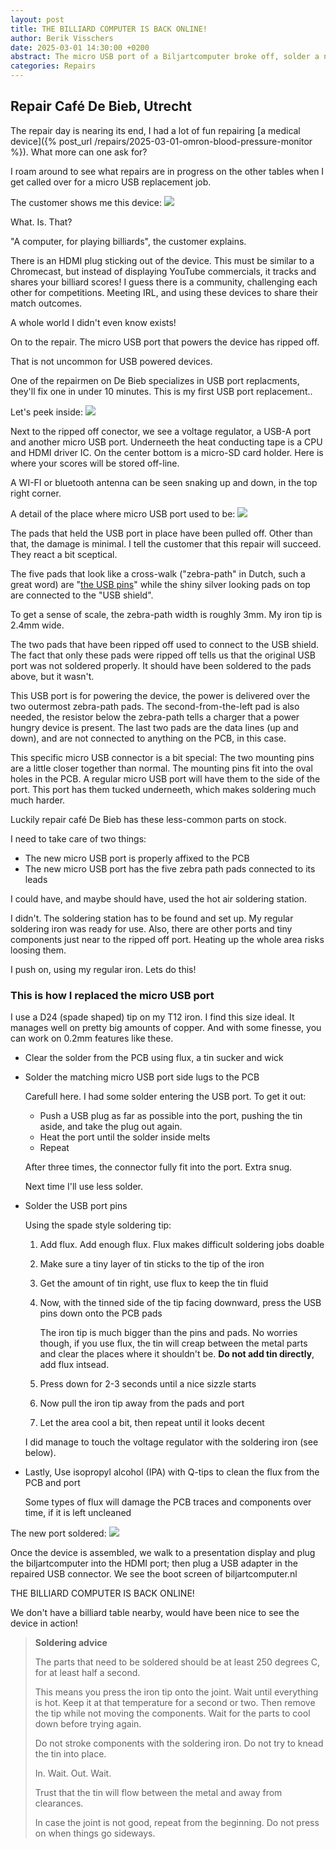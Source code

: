 ```yaml
---
layout: post
title: THE BILLIARD COMPUTER IS BACK ONLINE!
author: Berik Visschers
date: 2025-03-01 14:30:00 +0200
abstract: The micro USB port of a Biljartcomputer broke off, solder a new one on the PCB
categories: Repairs
---
```


## Repair Café De Bieb, Utrecht

The repair day is nearing its end, I had a lot of fun repairing [a medical device]({% post_url /repairs/2025-03-01-omron-blood-pressure-monitor %}).
What more can one ask for?

I roam around to see what repairs are in progress on the other tables when I get called over for a micro USB replacement job.

The customer shows me this device:
<img src="/assets/img/repairs/biljartcomputer/biljartcomputer.jpg" />

What. Is. That?

"A computer, for playing billiards", the customer explains.

There is an HDMI plug sticking out of the device. This must be similar to a Chromecast, but instead of displaying YouTube commercials, it tracks and shares your billiard scores!
I guess there is a community, challenging each other for competitions. Meeting IRL, and using these devices to share their match outcomes.

A whole world I didn't even know exists!

On to the repair. The micro USB port that powers the device has ripped off.

That is not uncommon for USB powered devices.

One of the repairmen on De Bieb specializes in USB port replacments, they'll fix one in under 10 minutes.
This is my first USB port replacement..

Let's peek inside:
<img src="/assets/img/repairs/biljartcomputer/biljartcomputer_inside.jpg" />

Next to the ripped off conector, we see a voltage regulator, a USB-A port and another micro USB port. Underneeth the
heat conducting tape is a CPU and HDMI driver IC. On the center bottom is a micro-SD card holder. Here is where your scores will be stored off-line.

A WI-FI or bluetooth antenna can be seen snaking up and down, in the top right corner.

A detail of the place where micro USB port used to be:
<img src="/assets/img/repairs/biljartcomputer/biljartcomputer_broken_usb.jpg" />

The pads that held the USB port in place have been pulled off. Other than that, the damage is minimal.
I tell the customer that this repair will succeed. They react a bit sceptical.

The five pads that look like a cross-walk ("zebra-path" in Dutch, such a great word) are "[the USB pins](https://en.wikipedia.org/wiki/USB_3.0#PINOUTS)"
while the shiny silver looking pads on top are connected to the "USB shield".

To get a sense of scale, the zebra-path width is roughly 3mm. My iron tip is 2.4mm wide.

The two pads that have been ripped off used to connect to the USB shield.
The fact that only these pads were ripped off tells us that the original USB port was not soldered properly.
It should have been soldered to the pads above, but it wasn't.

This USB port is for powering the device, the power is delivered over the two outermost zebra-path pads.
The second-from-the-left pad is also needed, the resistor below the zebra-path tells a charger that a
power hungry device is present. The last two pads are the data lines (up and down), and are not connected
to anything on the PCB, in this case.

This specific micro USB connector is a bit special: The two mounting pins are a little closer together than normal.
The mounting pins fit into the oval holes in the PCB. A regular micro USB port will have them to the side of the port.
This port has them tucked underneeth, which makes soldering much much harder.

Luckily repair café De Bieb has these less-common parts on stock.

I need to take care of two things:

* The new micro USB port is properly affixed to the PCB
* The new micro USB port has the five zebra path pads connected to its leads

I could have, and maybe should have, used the hot air soldering station.

I didn't. The soldering station has to be found and set up. My regular soldering iron was ready for use.
Also, there are other ports and tiny components just near to the ripped off port. Heating up the whole area risks loosing them.

I push on, using my regular iron. Lets do this!

### This is how I replaced the micro USB port

I use a D24 (spade shaped) tip on my T12 iron. I find this size ideal.
It manages well on pretty big amounts of copper. And with some finesse, you can work on 0.2mm features like these.

* Clear the solder from the PCB using flux, a tin sucker and wick
* Solder the matching micro USB port side lugs to the PCB
  
  Carefull here. I had some solder entering the USB port. To get it out:
  
  * Push a USB plug as far as possible into the port, pushing the tin aside, and take the plug out again.
  * Heat the port until the solder inside melts
  * Repeat
  
  After three times, the connector fully fit into the port. Extra snug.

  Next time I'll use less solder.

* Solder the USB port pins

  Using the spade style soldering tip:

  1. Add flux. Add enough flux. Flux makes difficult soldering jobs doable
  2. Make sure a tiny layer of tin sticks to the tip of the iron
  3. Get the amount of tin right, use flux to keep the tin fluid
  4. Now, with the tinned side of the tip facing downward, press the USB pins down onto the PCB pads

     The iron tip is much bigger than the pins and pads. No worries though, if you use flux, the tin will creap between
     the metal parts and clear the places where it shouldn't be. **Do not add tin directly**, add flux intsead.

  5. Press down for 2-3 seconds until a nice sizzle starts
  6. Now pull the iron tip away from the pads and port
  7. Let the area cool a bit, then repeat until it looks decent

  I did manage to touch the voltage regulator with the soldering iron (see below).

* Lastly, Use isopropyl alcohol (IPA) with Q-tips to clean the flux from the PCB and port

  Some types of flux will damage the PCB traces and components over time, if it is left uncleaned

The new port soldered:
<img src="/assets/img/repairs/biljartcomputer/biljartcomputer_soldered.jpg" />

Once the device is assembled, we walk to a presentation display and plug the biljartcomputer into the HDMI port; then plug a USB adapter in the repaired USB connector.
We see the boot screen of biljartcomputer.nl

THE BILLIARD COMPUTER IS BACK ONLINE!

We don't have a billiard table nearby, would have been nice to see the device in action!

> **Soldering advice**
>
> The parts that need to be soldered should be at least 250 degrees C, for at least half a second.
>
> This means you press the iron tip onto the joint. Wait until everything is hot.
> Keep it at that temperature for a second or two. Then remove the tip while not moving the components.
> Wait for the parts to cool down before trying again.
>
> Do not stroke components with the soldering iron. Do not try to knead the tin into place.
>
> In. Wait. Out. Wait.
>
> Trust that the tin will flow between the metal and away from clearances.
>
> In case the joint is not good, repeat from the beginning. Do not press on when things go sideways.
>
